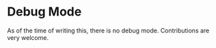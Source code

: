 # Debug Mode

As of the time of writing this, there is no debug mode. Contributions are very welcome. 